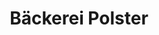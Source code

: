 ---
title: "Bäckerei Polster"
url: /herzogenaurach/baeckerei-polster-hauptstrasse/
shop: Bäckerei
---